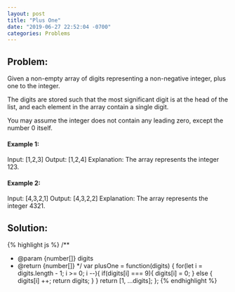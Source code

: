 ```yaml
---
layout: post
title: "Plus One"
date: "2019-06-27 22:52:04 -0700"
categories: Problems
---
```


## Problem:

Given a non-empty array of digits representing a non-negative integer, plus one to the integer.

The digits are stored such that the most significant digit is at the head of the list, and each element in the array contain a single digit.

You may assume the integer does not contain any leading zero, except the number 0 itself.

#### Example 1:

Input: [1,2,3]
Output: [1,2,4]
Explanation: The array represents the integer 123.

#### Example 2:

Input: [4,3,2,1]
Output: [4,3,2,2]
Explanation: The array represents the integer 4321.

## Solution:

{% highlight js %}
/**
 * @param {number[]} digits
 * @return {number[]}
 */
var plusOne = function(digits) {
  for(let i = digits.length - 1; i >= 0; i --){
    if(digits[i] === 9){
      digits[i] = 0;
    }
    else {
      digits[i] ++;
      return digits;
    }
  }
  return [1, ...digits];
};
{% endhighlight %}

